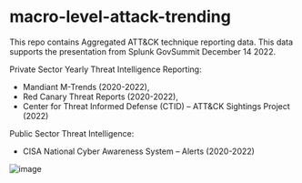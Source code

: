 # macro-level-attack-trending
This repo contains Aggregated ATT&amp;CK technique reporting data. This data supports the presentation from Splunk GovSummit December 14 2022.

Private Sector Yearly Threat Intelligence Reporting:
- Mandiant M-Trends (2020-2022), 
- Red Canary Threat Reports (2020-2022), 
- Center for Threat Informed Defense (CTID) – ATT&CK Sightings Project (2022)

Public Sector Threat Intelligence:
- CISA National Cyber Awareness System – Alerts (2020-2022)

![image](3d-scatter.png)

